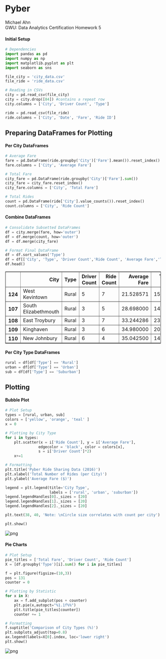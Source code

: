 
# Pyber
Michael Ahn  
GWU: Data Analytics Certification Homework 5

#### Initial Setup


```python
# Dependencies
import pandas as pd
import numpy as np
import matplotlib.pyplot as plt
import seaborn as sns

file_city = 'city_data.csv'
file_ride = 'ride_data.csv'
```


```python
# Reading in CSVs
city = pd.read_csv(file_city)
city = city.drop([84]) #contains a repeat row
city.columns = ['City', 'Driver Count', 'Type']

ride = pd.read_csv(file_ride)
ride.columns = ['City', 'Date', 'Fare', 'Ride ID']
```

## Preparing DataFrames for Plotting

#### Per City DataFrames


```python
# Average Fare
fare = pd.DataFrame(ride.groupby('City')['Fare'].mean()).reset_index()
fare.columns = ['City', 'Average Fare']

# Total Fare
city_fare = pd.DataFrame(ride.groupby('City')['Fare'].sum())
city_fare = city_fare.reset_index()
city_fare.columns = ['City', 'Total Fare']

# Total Rides
count = pd.DataFrame(ride['City'].value_counts()).reset_index()
count.columns = ['City', 'Ride Count']
```

#### Combine DataFrames


```python
# Consolidate Subsetted DataFrames
df = city.merge(fare, how='outer')
df = df.merge(count, how='outer')
df = df.merge(city_fare)

# Format Final DataFrame
df = df.sort_values('Type')
df = df[['City', 'Type', 'Driver Count','Ride Count', 'Average Fare','Total Fare']]
df.head()
```




<div>
<style scoped>
    .dataframe tbody tr th:only-of-type {
        vertical-align: middle;
    }

    .dataframe tbody tr th {
        vertical-align: top;
    }

    .dataframe thead th {
        text-align: right;
    }
</style>
<table border="1" class="dataframe">
  <thead>
    <tr style="text-align: right;">
      <th></th>
      <th>City</th>
      <th>Type</th>
      <th>Driver Count</th>
      <th>Ride Count</th>
      <th>Average Fare</th>
      <th>Total Fare</th>
    </tr>
  </thead>
  <tbody>
    <tr>
      <th>124</th>
      <td>West Kevintown</td>
      <td>Rural</td>
      <td>5</td>
      <td>7</td>
      <td>21.528571</td>
      <td>150.70</td>
    </tr>
    <tr>
      <th>107</th>
      <td>South Elizabethmouth</td>
      <td>Rural</td>
      <td>3</td>
      <td>5</td>
      <td>28.698000</td>
      <td>143.49</td>
    </tr>
    <tr>
      <th>108</th>
      <td>East Troybury</td>
      <td>Rural</td>
      <td>3</td>
      <td>7</td>
      <td>33.244286</td>
      <td>232.71</td>
    </tr>
    <tr>
      <th>109</th>
      <td>Kinghaven</td>
      <td>Rural</td>
      <td>3</td>
      <td>6</td>
      <td>34.980000</td>
      <td>209.88</td>
    </tr>
    <tr>
      <th>110</th>
      <td>New Johnbury</td>
      <td>Rural</td>
      <td>6</td>
      <td>4</td>
      <td>35.042500</td>
      <td>140.17</td>
    </tr>
  </tbody>
</table>
</div>



#### Per City Type DataFrames


```python
rural = df[df['Type'] == 'Rural']
urban = df[df['Type'] == 'Urban']
sub = df[df['Type'] == 'Suburban']
```

## Plotting

#### Bubble Plot


```python
# Plot Setup
types = [rural, urban, sub]
colors = ['yellow', 'orange', 'teal' ]
x = 0

# Plotting by City Type
for i in types:
    plt.scatter(x = i['Ride Count'], y = i['Average Fare'],
               edgecolor = 'black', color = colors[x],
               s = i['Driver Count']*2)
    x+=1

# Formatting
plt.title('Pyber Ride Sharing Data (2016)')
plt.xlabel('Total Number of Rides (per City)')
plt.ylabel('Average Fare ($)')

legend = plt.legend(title='City Type', 
                    labels = ['rural', 'urban', 'suburban'])
legend.legendHandles[0]._sizes = [20]
legend.legendHandles[1]._sizes = [20]
legend.legendHandles[2]._sizes = [20]

plt.text(38, 40, 'Note: \nCircle size correlates with count per city')

plt.show()
```


![png](output_13_0.png)


#### Pie Charts


```python
# Plot Setup
pie_titles = ['Total Fare', 'Driver Count', 'Ride Count']
X = [df.groupby('Type')[i].sum() for i in pie_titles]

f = plt.figure(figsize=(10,3))
pos = 131
counter = 0

# Plotting by Statistic
for x in X:
    ax = f.add_subplot(pos + counter)
    plt.pie(x,autopct="%1.1f%%")
    plt.title(pie_titles[counter])
    counter += 1

# Formatting
f.suptitle('Comparison of City Types (%)')
plt.subplots_adjust(top=0.8)
ax.legend(labels=X[0].index, loc='lower right')
plt.show()
```


![png](output_15_0.png)

